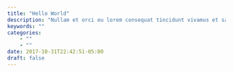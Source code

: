 ```yaml
---
title: "Hello World"
description: "Nullam et orci eu lorem consequat tincidunt vivamus et sagittis magna sed nunc rhoncus condimentum sem. In efficitur ligula tate urna. Maecenas massa sed magna lacinia magna pellentesque lorem ipsum dolor. Nullam et orci eu lorem consequat tincidunt. Vivamus et sagittis tempus."
keywords: ""
categories: 
    - ""
    - ""
date: 2017-10-31T22:42:51-05:00
draft: false
---
```


